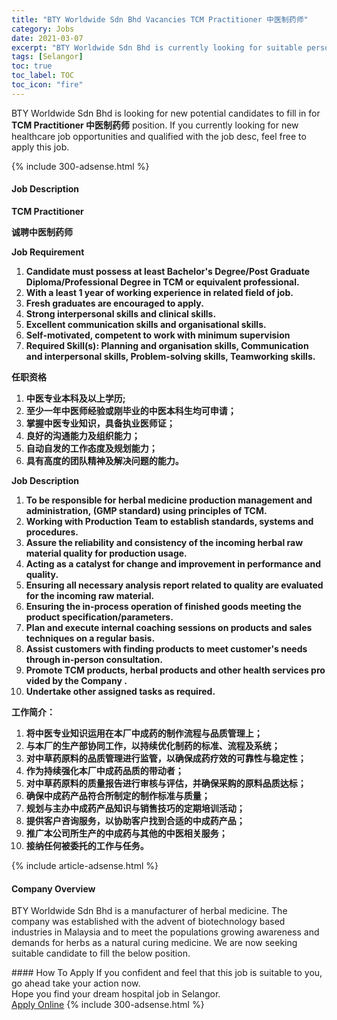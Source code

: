 ```yaml
---
title: "BTY Worldwide Sdn Bhd Vacancies TCM Practitioner 中医制药师" 
category: Jobs 
date: 2021-03-07 
excerpt: "BTY Worldwide Sdn Bhd is currently looking for suitable person to fill in the TCM Practitioner 中医制药师 which positioned at Selangor" 
tags: [Selangor] 
toc: true 
toc_label: TOC 
toc_icon: "fire" 
--- 
```


<p>BTY Worldwide Sdn Bhd is looking for new potential candidates to fill in for <b>TCM Practitioner 中医制药师</b> position. If you currently looking for new healthcare job opportunities and qualified with the job desc, feel free to apply this job.
</p>{% include 300-adsense.html %} 
<div><div><h4>Job Description</h4></div><div><div><span><div><p><strong>TCM Practitioner</strong></p><p><strong>&#35802;&#32856;&#20013;&#21307;&#21046;&#33647;&#24072;</strong></p><p><strong>Job&#160;Requirement&#160;</strong></p><ol><li><strong>Candidate must possess at least Bachelor's Degree/Post Graduate Diploma/Professional Degree in TCM&#160;or&#160;equivalent&#160;professional.&#160;</strong></li><li><strong>With&#160;a&#160;least&#160;1&#160;year&#160;of&#160;working&#160;experience&#160;in related field of job.</strong></li><li><strong>Fresh&#160;graduates&#160;are&#160;encouraged&#160;to&#160;apply.&#160;</strong></li><li><strong>Strong&#160;interpersonal&#160;skills&#160;and&#160;clinical&#160;skills.&#160;</strong></li><li><strong>Excellent communication skills and organisational skills.</strong></li><li><strong>Self-motivated, competent to work with minimum supervision&#160;</strong></li><li><strong>Required Skill(s): Planning and organisation skills, Communication and interpersonal skills, Problem-solving skills, Teamworking skills.</strong></li></ol><p><strong>&#20219;&#32844;&#36164;&#26684;</strong></p><ol><li><strong>&#20013;&#21307;&#19987;&#19994;&#26412;&#31185;&#21450;&#20197;&#19978;&#23398;&#21382;;</strong></li><li><strong>&#33267;&#23569;&#19968;&#24180;&#20013;&#21307;&#24072;&#32463;&#39564;&#25110;&#21018;&#27605;&#19994;&#30340;&#20013;&#21307;&#26412;&#31185;&#29983;&#22343;&#21487;&#30003;&#35831;&#65307;</strong></li><li><strong>&#25484;&#25569;&#20013;&#21307;&#19987;&#19994;&#30693;&#35782;&#65292;&#20855;&#22791;&#25191;&#19994;&#21307;&#24072;&#35777;&#65307;</strong></li><li><strong>&#33391;&#22909;&#30340;&#27807;&#36890;&#33021;&#21147;&#21450;&#32452;&#32455;&#33021;&#21147;&#65307;</strong></li><li><strong>&#33258;&#21160;&#33258;&#21457;&#30340;&#24037;&#20316;&#24577;&#24230;&#21450;&#35268;&#21010;&#33021;&#21147;&#65307;</strong></li><li><strong>&#20855;&#26377;&#39640;&#24230;&#30340;&#22242;&#38431;&#31934;&#31070;&#21450;&#35299;&#20915;&#38382;&#39064;&#30340;&#33021;&#21147;&#12290;</strong></li></ol><p><strong>Job&#160;Description&#160;</strong></p><ol><li><strong>To be responsible for&#160;herbal medicine production&#160;management and administration,&#160;(GMP standard) using principles of TCM.</strong></li><li><strong>Working with Production Team to establish standards, systems and procedures.</strong></li><li><strong>Assure the reliability and consistency of the incoming herbal raw material quality for production usage.</strong></li><li><strong>Acting as a catalyst for change and improvement in performance and quality.</strong></li><li><strong>Ensuring all necessary analysis report related to quality are evaluated for the incoming raw material.</strong></li><li><strong>Ensuring the in-process operation of finished goods meeting the product specification/parameters.</strong></li><li><strong>Plan and execute internal coaching sessions on products and sales techniques on a regular basis.</strong></li><li><strong>Assist customers with finding products to meet customer's needs through in-person consultation.</strong></li><li><strong>Promote&#160;TCM&#160;products,&#160;herbal&#160;products&#160;and&#160;other&#160;health&#160;services&#160;provided&#160;by&#160;the&#160;Company&#160;.&#160;</strong></li><li><strong>Undertake other assigned tasks as required.</strong></li></ol><p><strong>&#24037;&#20316;&#31616;&#20171;&#65306;</strong></p><ol><li><strong>&#23558;&#20013;&#21307;&#19987;&#19994;&#30693;&#35782;&#36816;&#29992;&#22312;&#26412;&#21378;&#20013;&#25104;&#33647;&#30340;&#21046;&#20316;&#27969;&#31243;&#19982;&#21697;&#36136;&#31649;&#29702;&#19978;&#65307;</strong></li><li><strong>&#19982;&#26412;&#21378;&#30340;&#29983;&#20135;&#37096;&#21327;&#21516;&#24037;&#20316;&#65292;&#20197;&#25345;&#32493;&#20248;&#21270;&#21046;&#33647;&#30340;&#26631;&#20934;&#12289;&#27969;&#31243;&#21450;&#31995;&#32479;&#65307;</strong></li><li><strong>&#23545;&#20013;&#33609;&#33647;&#21407;&#26009;&#30340;&#21697;&#36136;&#31649;&#29702;&#36827;&#34892;&#30417;&#31649;&#65292;&#20197;&#30830;&#20445;&#25104;&#33647;&#30103;&#25928;&#30340;&#21487;&#38752;&#24615;&#19982;&#31283;&#23450;&#24615;&#65307;</strong></li><li><strong>&#20316;&#20026;&#25345;&#32493;&#24378;&#21270;&#26412;&#21378;&#20013;&#25104;&#33647;&#21697;&#36136;&#30340;&#24102;&#21160;&#32773;&#65307;</strong></li><li><strong>&#23545;&#20013;&#33609;&#33647;&#21407;&#26009;&#30340;&#36136;&#37327;&#25253;&#21578;&#36827;&#34892;&#23457;&#26680;&#19982;&#35780;&#20272;&#65292;&#24182;&#30830;&#20445;&#37319;&#36141;&#30340;&#21407;&#26009;&#21697;&#36136;&#36798;&#26631;&#65307;</strong></li><li><strong>&#30830;&#20445;&#20013;&#25104;&#33647;&#20135;&#21697;&#31526;&#21512;&#25152;&#21046;&#23450;&#30340;&#21046;&#20316;&#26631;&#20934;&#19982;&#36136;&#37327;&#65307;</strong></li><li><strong>&#35268;&#21010;&#19982;&#20027;&#21150;&#20013;&#25104;&#33647;&#20135;&#21697;&#30693;&#35782;&#19982;&#38144;&#21806;&#25216;&#24039;&#30340;&#23450;&#26399;&#22521;&#35757;&#27963;&#21160;&#65307;</strong></li><li><strong>&#25552;&#20379;&#23458;&#25143;&#21672;&#35810;&#26381;&#21153;&#65292;&#20197;&#21327;&#21161;&#23458;&#25143;&#25214;&#21040;&#21512;&#36866;&#30340;&#20013;&#25104;&#33647;&#20135;&#21697;&#65307;</strong></li><li><strong>&#25512;&#24191;&#26412;&#20844;&#21496;&#25152;&#29983;&#20135;&#30340;&#20013;&#25104;&#33647;&#19982;&#20854;&#20182;&#30340;&#20013;&#21307;&#30456;&#20851;&#26381;&#21153;&#65307;</strong></li><li><strong>&#25509;&#32435;&#20219;&#20309;&#34987;&#22996;&#25176;&#30340;&#24037;&#20316;&#19982;&#20219;&#21153;&#12290;</strong></li></ol></div></span></div></div></div> 
{% include article-adsense.html %} 
<div><div><h4>Company Overview</h4></div><div><div><span><div><p>BTY Worldwide Sdn Bhd is a manufacturer of herbal&#160;medicine. The company was established with the advent of biotechnology based industries in Malaysia and to meet the populations growing awareness and demands for herbs as a natural curing medicine.&#160;We are now seeking suitable candidate to fill the below position.</p></div></span></div></div></div> 
#### How To Apply 
If you confident and feel that this job is suitable to you, go ahead take your action now. <br/> 
Hope you find your dream hospital job in Selangor. <br/> 
<a href="https://www.jobstreet.com.my/en/job/tcm-practitioner-中医制药师-4490179?jobId=jobstreet-my-job-4490179" class="btn btn--warning" target="_blank" rel="nofollow noopenner">Apply Online</a> 
{% include 300-adsense.html %} 